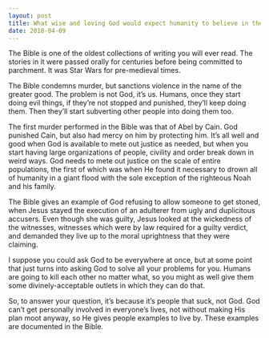 ```yaml
---
layout: post
title: What wise and loving God would expect humanity to believe in the Bible, containing one of the most inhumane forms of capital punishment which is stoning?
date: 2018-04-09
---
```


<p>The Bible is one of the oldest collections of writing you will ever read. The stories in it were passed orally for centuries before being committed to parchment. It was Star Wars for pre-medieval times.</p><p>The Bible condemns murder, but sanctions violence in the name of the greater good. The problem is not God, it’s us. Humans, once they start doing evil things, if they’re not stopped and punished, they’ll keep doing them. Then they’ll start subverting other people into doing them too.</p><p>The first murder performed in the Bible was that of Abel by Cain. God punished Cain, but also had mercy on him by protecting him. It’s all well and good when God is available to mete out justice as needed, but when you start having large organizations of people, civility and order break down in weird ways. God needs to mete out justice on the scale of entire populations, the first of which was when He found it necessary to drown all of humanity in a giant flood with the sole exception of the righteous Noah and his family.</p><p>The Bible gives an example of God refusing to allow someone to get stoned, when Jesus stayed the execution of an adulterer from ugly and duplicitous accusers. Even though she was guilty, Jesus looked at the wickedness of the witnesses, witnesses which were by law required for a guilty verdict, and demanded they live up to the moral uprightness that they were claiming.</p><p>I suppose you could ask God to be everywhere at once, but at some point that just turns into asking God to solve all your problems for you. Humans are going to kill each other no matter what, so you might as well give them some divinely-acceptable outlets in which they can do that.</p><p>So, to answer your question, it’s because it’s people that suck, not God. God can’t get personally involved in everyone’s lives, not without making His plan moot anyway, so He gives people examples to live by. These examples are documented in the Bible.</p>
